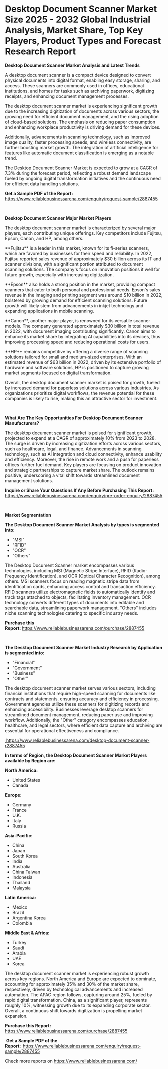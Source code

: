 <p><h1>Desktop Document Scanner Market Size 2025 - 2032 Global Industrial Analysis, Market Share, Top Key Players, Product Types and Forecast Research Report</h1></p><p><strong>Desktop Document Scanner Market Analysis and Latest Trends</strong></p>
<p><p>A desktop document scanner is a compact device designed to convert physical documents into digital format, enabling easy storage, sharing, and access. These scanners are commonly used in offices, educational institutions, and homes for tasks such as archiving paperwork, digitizing receipts, and enhancing document management processes. </p><p>The desktop document scanner market is experiencing significant growth due to the increasing digitization of documents across various sectors, the growing need for efficient document management, and the rising adoption of cloud-based solutions. The emphasis on reducing paper consumption and enhancing workplace productivity is driving demand for these devices. </p><p>Additionally, advancements in scanning technology, such as improved image quality, faster processing speeds, and wireless connectivity, are further boosting market growth. The integration of artificial intelligence for features like automatic document classification is emerging as a notable trend. </p><p>The Desktop Document Scanner Market is expected to grow at a CAGR of 7.3% during the forecast period, reflecting a robust demand landscape fueled by ongoing digital transformation initiatives and the continuous need for efficient data handling solutions.</p></p>
<p><strong>Get a Sample PDF of the Report:&nbsp;</strong> <a href="https://www.reliablebusinessarena.com/enquiry/request-sample/2887455?utm_campaign=2992&utm_medium=2&utm_source=Github&utm_content=ia&utm_term=14032025&utm_id=desktop-document-scanner">https://www.reliablebusinessarena.com/enquiry/request-sample/2887455</a></p>
<p>&nbsp;</p>
<p><strong>Desktop Document Scanner Major Market Players</strong></p>
<p><p>The desktop document scanner market is characterized by several major players, each contributing unique offerings. Key competitors include Fujitsu, Epson, Canon, and HP, among others.</p><p>**Fujitsu** is a leader in this market, known for its fi-series scanners, which are favored by businesses for their speed and reliability. In 2022, Fujitsu reported sales revenue of approximately $30 billion across its IT and scanner divisions, with a significant portion attributed to document scanning solutions. The company's focus on innovation positions it well for future growth, especially with increasing digitization.</p><p>**Epson** also holds a strong position in the market, providing compact scanners that cater to both personal and professional needs. Epson's sales revenue in the imaging and printing segment was around $10 billion in 2022, bolstered by growing demand for efficient scanning solutions. Future growth will likely stem from advancements in inkjet technology and expanding applications in mobile scanning.</p><p>**Canon**, another major player, is renowned for its versatile scanner models. The company generated approximately $30 billion in total revenue in 2022, with document imaging contributing significantly. Canon aims to enhance its market share by integrating AI capabilities into its devices, thus improving processing speed and reducing operational costs for users.</p><p>**HP** remains competitive by offering a diverse range of scanning solutions tailored for small and medium-sized enterprises. With an estimated revenue of $63 billion in 2022, driven by its extensive portfolio of hardware and software solutions, HP is positioned to capture growing market segments focused on digital transformation.</p><p>Overall, the desktop document scanner market is poised for growth, fueled by increased demand for paperless solutions across various industries. As organizations prioritize digital workflows, the revenue potential for these companies is likely to rise, making this an attractive sector for investment.</p></p>
<p>&nbsp;</p>
<p><strong>What Are The Key Opportunities For Desktop Document Scanner Manufacturers?</strong></p>
<p><p>The desktop document scanner market is poised for significant growth, projected to expand at a CAGR of approximately 10% from 2023 to 2028. The surge is driven by increasing digitization efforts across various sectors, such as healthcare, legal, and finance. Advancements in scanning technology, such as AI integration and cloud connectivity, enhance usability and efficiency. Moreover, the rise in remote work and a push for paperless offices further fuel demand. Key players are focusing on product innovation and strategic partnerships to capture market share. The outlook remains positive, underscoring a vital shift towards streamlined document management solutions.</p></p>
<p><strong>Inquire or Share Your Questions If Any Before Purchasing This Report:</strong> <a href="https://www.reliablebusinessarena.com/enquiry/pre-order-enquiry/2887455?utm_campaign=2992&utm_medium=2&utm_source=Github&utm_content=ia&utm_term=14032025&utm_id=desktop-document-scanner">https://www.reliablebusinessarena.com/enquiry/pre-order-enquiry/2887455</a></p>
<p>&nbsp;</p>
<p><strong>Market Segmentation</strong></p>
<p><strong>The Desktop Document Scanner Market Analysis by types is segmented into:</strong></p>
<p><ul><li>"MSI"</li><li>"RFID"</li><li>"OCR"</li><li>"Others"</li></ul></p>
<p><p>The Desktop Document Scanner market encompasses various technologies, including MSI (Magnetic Stripe Interface), RFID (Radio-Frequency Identification), and OCR (Optical Character Recognition), among others. MSI scanners focus on reading magnetic stripe data from identification cards, enhancing access control and transaction efficiency. RFID scanners utilize electromagnetic fields to automatically identify and track tags attached to objects, facilitating inventory management. OCR technology converts different types of documents into editable and searchable data, streamlining paperwork management. "Others" includes niche scanning technologies catering to specific industry needs.</p></p>
<p><strong>Purchase this Report:&nbsp;</strong><a href="https://www.reliablebusinessarena.com/purchase/2887455?utm_campaign=2992&utm_medium=2&utm_source=Github&utm_content=ia&utm_term=14032025&utm_id=desktop-document-scanner">https://www.reliablebusinessarena.com/purchase/2887455</a></p>
<p>&nbsp;</p>
<p><strong>The Desktop Document Scanner Market Industry Research by Application is segmented into:</strong></p>
<p><ul><li>"Financial"</li><li>"Government"</li><li>"Business"</li><li>"Other"</li></ul></p>
<p><p>The desktop document scanner market serves various sectors, including financial institutions that require high-speed scanning for documents like contracts and statements, ensuring accuracy and efficiency in processing. Government agencies utilize these scanners for digitizing records and enhancing accessibility. Businesses leverage desktop scanners for streamlined document management, reducing paper use and improving workflow. Additionally, the "Other" category encompasses education, healthcare, and legal sectors, where efficient data capture and archiving are essential for operational effectiveness and compliance.</p></p>
<p><a href="https://www.reliablebusinessarena.com/desktop-document-scanner-r2887455?utm_campaign=2992&utm_medium=2&utm_source=Github&utm_content=ia&utm_term=14032025&utm_id=desktop-document-scanner">&nbsp;https://www.reliablebusinessarena.com/desktop-document-scanner-r2887455</a></p>
<p><strong>In terms of Region, the Desktop Document Scanner Market Players available by Region are:</strong></p>
<p>
    <p> <strong> North America: </strong>
        <ul>
            <li>United States</li>
            <li>Canada</li>
        </ul>
        </p> 
    <p> <strong> Europe: </strong>
        <ul>
            <li>Germany</li>
            <li>France</li>
            <li>U.K.</li>
            <li>Italy</li>
            <li>Russia</li>
        </ul>
        </p> 
    <p> <strong> Asia-Pacific: </strong>
        <ul>
            <li>China</li>
            <li>Japan</li>
            <li>South Korea</li>
            <li>India</li>
            <li>Australia</li>
            <li>China Taiwan</li>
            <li>Indonesia</li>
            <li>Thailand</li>
            <li>Malaysia</li>
        </ul>
        </p> 
    <p> <strong> Latin America: </strong>
        <ul>
            <li>Mexico</li>
            <li>Brazil</li>
            <li>Argentina Korea</li>
            <li>Colombia</li>
        </ul>
        </p> 
    <p> <strong> Middle East & Africa: </strong>
        <ul>
            <li>Turkey</li>
            <li>Saudi</li>
            <li>Arabia</li>
            <li>UAE</li>
            <li>Korea</li>
        </ul>
    </p>
    </p>
<p><p>The desktop document scanner market is experiencing robust growth across key regions. North America and Europe are expected to dominate, accounting for approximately 35% and 30% of the market share, respectively, driven by technological advancements and increased automation. The APAC region follows, capturing around 25%, fueled by rapid digital transformation. China, as a significant player, represents roughly 10%, witnessing growth due to its expanding corporate sector. Overall, a continuous shift towards digitization is propelling market expansion.</p></p>
<p><strong>Purchase this Report: </strong><a href="https://www.reliablebusinessarena.com/purchase/2887455?utm_campaign=2992&utm_medium=2&utm_source=Github&utm_content=ia&utm_term=14032025&utm_id=desktop-document-scanner">https://www.reliablebusinessarena.com/purchase/2887455</a></p>
<p>&nbsp;<strong>Get a Sample PDF of the Report:&nbsp;&nbsp;</strong><a href="https://www.reliablebusinessarena.com/enquiry/request-sample/2887455?utm_campaign=2992&utm_medium=2&utm_source=Github&utm_content=ia&utm_term=14032025&utm_id=desktop-document-scanner">https://www.reliablebusinessarena.com/enquiry/request-sample/2887455</a></p>
<p><strong></strong></p>
<p>Check more reports on <a href="https://www.reliablebusinessarena.com/?utm_campaign=2992&utm_medium=2&utm_source=Github&utm_content=ia&utm_term=14032025&utm_id=desktop-document-scanner">https://www.reliablebusinessarena.com/</a></p>